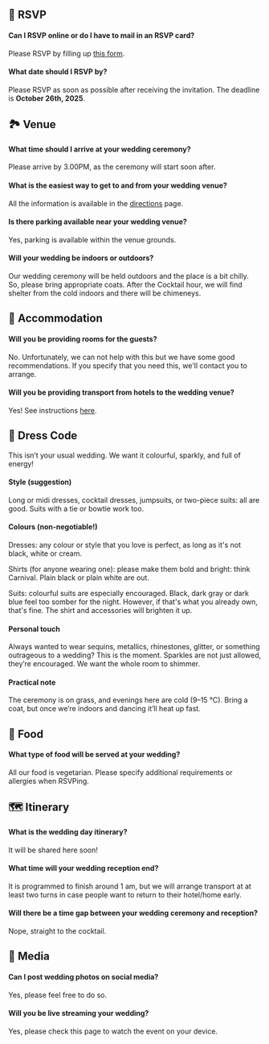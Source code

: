 ---
---

## 💌 RSVP

#### Can I RSVP online or do I have to mail in an RSVP card?

Please RSVP by filling up [this form](/rsvp).

#### What date should I RSVP by?

Please RSVP as soon as possible after receiving the invitation. The deadline is **October 26th, 2025**.

## 🏞️ Venue

#### What time should I arrive at your wedding ceremony?

Please arrive by 3.00PM, as the ceremony will start soon after.

#### What is the easiest way to get to and from your wedding venue?

All the information is available in the [directions](/directions) page.

#### Is there parking available near your wedding venue?

Yes, parking is available within the venue grounds.

#### Will your wedding be indoors or outdoors?

Our wedding ceremony will be held outdoors and the place is a bit chilly. So, please bring appropriate coats. After the Cocktail hour, we will find shelter from the cold indoors and there will be chimeneys.

## 🛌 Accommodation

#### Will you be providing rooms for the guests?

No. Unfortunately, we can not help with this but we have some good recommendations. If you specify that you need this, we'll contact you to arrange.

#### Will you be providing transport from hotels to the wedding venue?

Yes! See instructions [here](/direction).

## 🤵 Dress Code

This isn’t your usual wedding. We want it colourful, sparkly, and full of energy!

#### Style (suggestion)

Long or midi dresses, cocktail dresses, jumpsuits, or two-piece suits: all are good. Suits with a tie or bowtie work too.

#### Colours (non-negotiable!)

Dresses: any colour or style that you love is perfect, as long as it's not black, white or cream.

Shirts (for anyone wearing one): please make them bold and bright: think Carnival. Plain black or plain white are out.

Suits: colourful suits are especially encouraged. Black, dark gray or dark blue feel too somber for the night. However, if that's what you already own, that's fine. The shirt and accessories will brighten it up.

#### Personal touch

Always wanted to wear sequins, metallics, rhinestones, glitter, or something outrageous to a wedding? This is the moment. Sparkles are not just allowed, they’re encouraged. We want the whole room to shimmer.

#### Practical note

The ceremony is on grass, and evenings here are cold (9–15 °C). Bring a coat, but once we’re indoors and dancing it’ll heat up fast.

## 🍝 Food

#### What type of food will be served at your wedding?

All our food is vegetarian. Please specify additional requirements or allergies when RSVPing.

## 🗺️ Itinerary

#### What is the wedding day itinerary?

It will be shared here soon!

#### What time will your wedding reception end?

It is programmed to finish around 1 am, but we will arrange transport at at least two turns in case people want to return to their hotel/home early.

#### Will there be a time gap between your wedding ceremony and reception?

Nope, straight to the cocktail.

## 📸 Media

#### Can I post wedding photos on social media?

Yes, please feel free to do so.

#### Will you be live streaming your wedding?

Yes, please check this page to watch the event on your device.